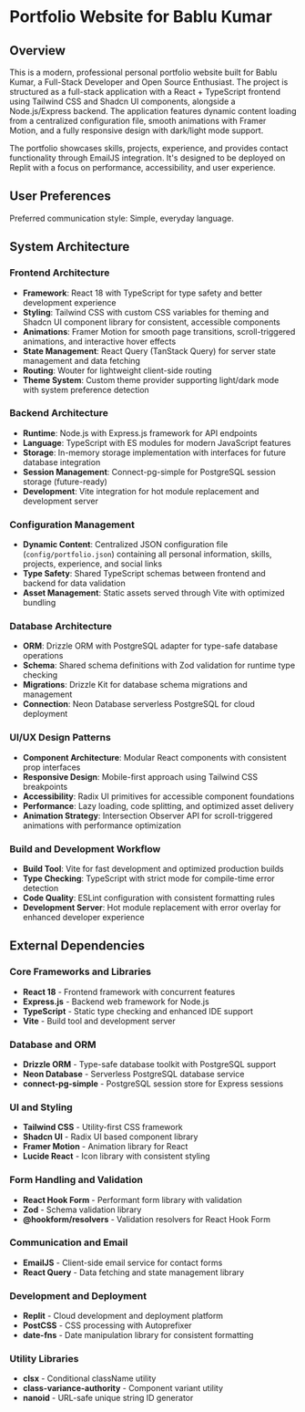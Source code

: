 # Portfolio Website for Bablu Kumar

## Overview

This is a modern, professional personal portfolio website built for Bablu Kumar, a Full-Stack Developer and Open Source Enthusiast. The project is structured as a full-stack application with a React + TypeScript frontend using Tailwind CSS and Shadcn UI components, alongside a Node.js/Express backend. The application features dynamic content loading from a centralized configuration file, smooth animations with Framer Motion, and a fully responsive design with dark/light mode support.

The portfolio showcases skills, projects, experience, and provides contact functionality through EmailJS integration. It's designed to be deployed on Replit with a focus on performance, accessibility, and user experience.

## User Preferences

Preferred communication style: Simple, everyday language.

## System Architecture

### Frontend Architecture
- **Framework**: React 18 with TypeScript for type safety and better development experience
- **Styling**: Tailwind CSS with custom CSS variables for theming and Shadcn UI component library for consistent, accessible components
- **Animations**: Framer Motion for smooth page transitions, scroll-triggered animations, and interactive hover effects
- **State Management**: React Query (TanStack Query) for server state management and data fetching
- **Routing**: Wouter for lightweight client-side routing
- **Theme System**: Custom theme provider supporting light/dark mode with system preference detection

### Backend Architecture
- **Runtime**: Node.js with Express.js framework for API endpoints
- **Language**: TypeScript with ES modules for modern JavaScript features
- **Storage**: In-memory storage implementation with interfaces for future database integration
- **Session Management**: Connect-pg-simple for PostgreSQL session storage (future-ready)
- **Development**: Vite integration for hot module replacement and development server

### Configuration Management
- **Dynamic Content**: Centralized JSON configuration file (`config/portfolio.json`) containing all personal information, skills, projects, experience, and social links
- **Type Safety**: Shared TypeScript schemas between frontend and backend for data validation
- **Asset Management**: Static assets served through Vite with optimized bundling

### Database Architecture
- **ORM**: Drizzle ORM with PostgreSQL adapter for type-safe database operations
- **Schema**: Shared schema definitions with Zod validation for runtime type checking
- **Migrations**: Drizzle Kit for database schema migrations and management
- **Connection**: Neon Database serverless PostgreSQL for cloud deployment

### UI/UX Design Patterns
- **Component Architecture**: Modular React components with consistent prop interfaces
- **Responsive Design**: Mobile-first approach using Tailwind CSS breakpoints
- **Accessibility**: Radix UI primitives for accessible component foundations
- **Performance**: Lazy loading, code splitting, and optimized asset delivery
- **Animation Strategy**: Intersection Observer API for scroll-triggered animations with performance optimization

### Build and Development Workflow
- **Build Tool**: Vite for fast development and optimized production builds
- **Type Checking**: TypeScript with strict mode for compile-time error detection
- **Code Quality**: ESLint configuration with consistent formatting rules
- **Development Server**: Hot module replacement with error overlay for enhanced developer experience

## External Dependencies

### Core Frameworks and Libraries
- **React 18** - Frontend framework with concurrent features
- **Express.js** - Backend web framework for Node.js
- **TypeScript** - Static type checking and enhanced IDE support
- **Vite** - Build tool and development server

### Database and ORM
- **Drizzle ORM** - Type-safe database toolkit with PostgreSQL support
- **Neon Database** - Serverless PostgreSQL database service
- **connect-pg-simple** - PostgreSQL session store for Express sessions

### UI and Styling
- **Tailwind CSS** - Utility-first CSS framework
- **Shadcn UI** - Radix UI based component library
- **Framer Motion** - Animation library for React
- **Lucide React** - Icon library with consistent styling

### Form Handling and Validation
- **React Hook Form** - Performant form library with validation
- **Zod** - Schema validation library
- **@hookform/resolvers** - Validation resolvers for React Hook Form

### Communication and Email
- **EmailJS** - Client-side email service for contact forms
- **React Query** - Data fetching and state management library

### Development and Deployment
- **Replit** - Cloud development and deployment platform
- **PostCSS** - CSS processing with Autoprefixer
- **date-fns** - Date manipulation library for consistent formatting

### Utility Libraries
- **clsx** - Conditional className utility
- **class-variance-authority** - Component variant utility
- **nanoid** - URL-safe unique string ID generator